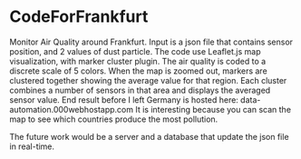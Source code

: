# CodeForFrankfurt
Monitor Air Quality around Frankfurt. 
Input is a json file that contains sensor position, and 2 values of dust particle.
The code use Leaflet.js map visualization, with marker cluster plugin.
The air quality is coded to a discrete scale of 5 colors.
When the map is zoomed out, markers are clustered together showing the average value for that region.
Each cluster combines a number of sensors in that area and displays the averaged sensor value. 
End result before I left Germany is hosted here: data-automation.000webhostapp.com
It is interesting because you can scan the map to see which countries produce the most pollution.

The future work would be a server and a database that update the json file in real-time.

